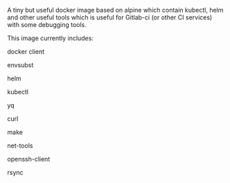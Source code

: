 A tiny but useful docker image based on alpine which contain kubectl, helm and other useful tools which is useful for Gitlab-ci (or other CI services) with some debugging tools.


This image currently includes:

docker client

envsubst 

helm

kubectl

yq

curl

make

net-tools

openssh-client

rsync
